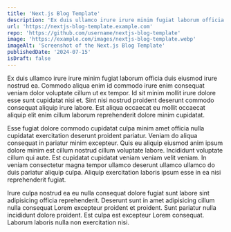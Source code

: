 ```yaml
---
title: 'Next.js Blog Template'
description: 'Ex duis ullamco irure irure minim fugiat laborum officia duis eiusmod irure nostrud ea..'
url: 'https://nextjs-blog-template.example.com'
repo: 'https://github.com/username/nextjs-blog-template'
image: 'https://example.com/images/nextjs-blog-template.webp'
imageAlt: 'Screenshot of the Next.js Blog Template'
publishedDate: '2024-07-15'
isDraft: false
---
```


Ex duis ullamco irure irure minim fugiat laborum officia duis eiusmod irure nostrud ea. Commodo aliqua enim id commodo irure enim consequat veniam dolor voluptate cillum ut ex tempor. Id sit minim mollit irure dolore esse sunt cupidatat nisi et. Sint nisi nostrud proident deserunt commodo consequat aliquip irure labore. Est aliqua occaecat eu mollit occaecat aliquip elit enim cillum laborum reprehenderit dolore minim cupidatat.

Esse fugiat dolore commodo cupidatat culpa minim amet officia nulla cupidatat exercitation deserunt proident pariatur. Veniam do aliqua consequat in pariatur minim excepteur. Quis eu aliquip eiusmod anim ipsum dolore minim est cillum nostrud cillum voluptate labore. Incididunt voluptate cillum qui aute. Est cupidatat cupidatat veniam veniam velit veniam. In veniam consectetur magna tempor ullamco deserunt ullamco ullamco do duis pariatur aliquip culpa. Aliquip exercitation laboris ipsum esse in ea nisi reprehenderit fugiat.

Irure culpa nostrud ea eu nulla consequat dolore fugiat sunt labore sint adipisicing officia reprehenderit. Deserunt sunt in amet adipisicing cillum nulla consequat Lorem excepteur proident et proident. Sunt pariatur nulla incididunt dolore proident. Est culpa est excepteur Lorem consequat. Laborum laboris nulla non exercitation nisi.
